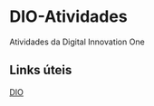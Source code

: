 # DIO-Atividades
Atividades da Digital Innovation One

## Links úteis

[DIO](https://digitalinnovation.one/)
